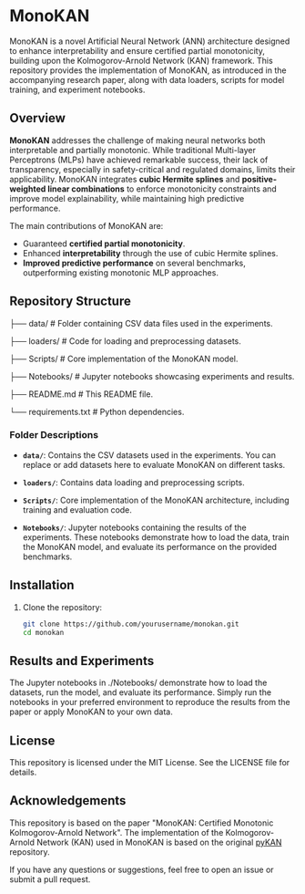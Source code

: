 # MonoKAN
 
MonoKAN is a novel Artificial Neural Network (ANN) architecture designed to enhance interpretability and ensure certified partial monotonicity, building upon the Kolmogorov-Arnold Network (KAN) framework. This repository provides the implementation of MonoKAN, as introduced in the accompanying research paper, along with data loaders, scripts for model training, and experiment notebooks.

## Overview

**MonoKAN** addresses the challenge of making neural networks both interpretable and partially monotonic. While traditional Multi-layer Perceptrons (MLPs) have achieved remarkable success, their lack of transparency, especially in safety-critical and regulated domains, limits their applicability. MonoKAN integrates **cubic Hermite splines** and **positive-weighted linear combinations** to enforce monotonicity constraints and improve model explainability, while maintaining high predictive performance. 

The main contributions of MonoKAN are:
- Guaranteed **certified partial monotonicity**.
- Enhanced **interpretability** through the use of cubic Hermite splines.
- **Improved predictive performance** on several benchmarks, outperforming existing monotonic MLP approaches.

## Repository Structure

├── data/                  # Folder containing CSV data files used in the experiments.

├── loaders/               # Code for loading and preprocessing datasets.

├── Scripts/               # Core implementation of the MonoKAN model.

├── Notebooks/             # Jupyter notebooks showcasing experiments and results.

├── README.md              # This README file.

└── requirements.txt       # Python dependencies.

### Folder Descriptions

- **`data/`**: Contains the CSV datasets used in the experiments. You can replace or add datasets here to evaluate MonoKAN on different tasks.
  
- **`loaders/`**: Contains data loading and preprocessing scripts.
  
- **`Scripts/`**: Core implementation of the MonoKAN architecture, including training and evaluation code.

- **`Notebooks/`**: Jupyter notebooks containing the results of the experiments. These notebooks demonstrate how to load the data, train the MonoKAN model, and evaluate its performance on the provided benchmarks.

## Installation

1. Clone the repository:

   ```bash
   git clone https://github.com/yourusername/monokan.git
   cd monokan

## Results and Experiments
The Jupyter notebooks in ./Notebooks/ demonstrate how to load the datasets, run the model, and evaluate its performance. Simply run the notebooks in your preferred environment to reproduce the results from the paper or apply MonoKAN to your own data.

## License
This repository is licensed under the MIT License. See the LICENSE file for details.

## Acknowledgements

This repository is based on the paper "MonoKAN: Certified Monotonic Kolmogorov-Arnold Network". The implementation of the Kolmogorov-Arnold Network (KAN) used in MonoKAN is based on the original [pyKAN](https://github.com/KindXiaoming/pykan) repository. 

If you have any questions or suggestions, feel free to open an issue or submit a pull request.

